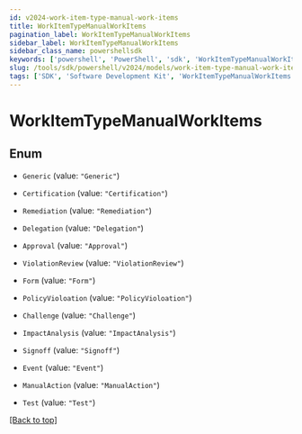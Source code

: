 ```yaml
---
id: v2024-work-item-type-manual-work-items
title: WorkItemTypeManualWorkItems
pagination_label: WorkItemTypeManualWorkItems
sidebar_label: WorkItemTypeManualWorkItems
sidebar_class_name: powershellsdk
keywords: ['powershell', 'PowerShell', 'sdk', 'WorkItemTypeManualWorkItems'] 
slug: /tools/sdk/powershell/v2024/models/work-item-type-manual-work-items
tags: ['SDK', 'Software Development Kit', 'WorkItemTypeManualWorkItems']
---
```



# WorkItemTypeManualWorkItems

## Enum


* `Generic` (value: `"Generic"`)

* `Certification` (value: `"Certification"`)

* `Remediation` (value: `"Remediation"`)

* `Delegation` (value: `"Delegation"`)

* `Approval` (value: `"Approval"`)

* `ViolationReview` (value: `"ViolationReview"`)

* `Form` (value: `"Form"`)

* `PolicyVioloation` (value: `"PolicyVioloation"`)

* `Challenge` (value: `"Challenge"`)

* `ImpactAnalysis` (value: `"ImpactAnalysis"`)

* `Signoff` (value: `"Signoff"`)

* `Event` (value: `"Event"`)

* `ManualAction` (value: `"ManualAction"`)

* `Test` (value: `"Test"`)


[[Back to top]](#) 

